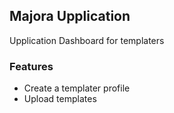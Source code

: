 ## Majora Upplication

Upplication Dashboard for templaters

### Features

* Create a templater profile
* Upload templates